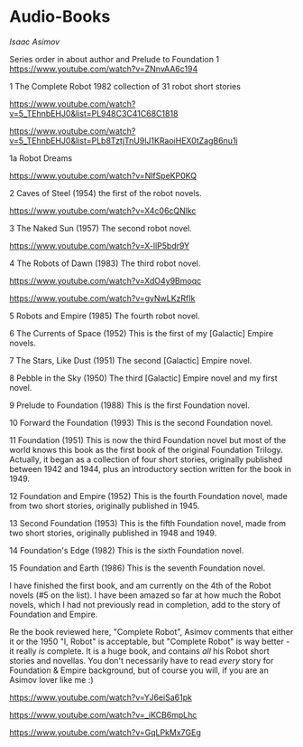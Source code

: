 # Audio-Books

*Isaac Asimov*

Series order in about author and Prelude to Foundation 1 https://www.youtube.com/watch?v=ZNnvAA6c194

1 The Complete Robot 1982 collection of 31 robot short stories 

https://www.youtube.com/watch?v=5_TEhnbEHJ0&list=PL948C3C41C68C1818

https://www.youtube.com/watch?v=5_TEhnbEHJ0&list=PLb8TztjTnU9lJ1KRaoiHEX0tZagB6nu1i

1a Robot Dreams

https://www.youtube.com/watch?v=NlfSpeKP0KQ

2 Caves of Steel (1954)  the first of the robot novels.

https://www.youtube.com/watch?v=X4c06cQNlkc

3 The Naked Sun (1957) The second robot novel.

https://www.youtube.com/watch?v=X-llP5bdr9Y

4 The Robots of Dawn (1983) The third robot novel.

https://www.youtube.com/watch?v=XdO4y9Bmoqc

https://www.youtube.com/watch?v=gvNwLKzRfIk

5 Robots and Empire (1985) The fourth robot novel.

6 The Currents of Space (1952) This is the first of my [Galactic] Empire novels.

7 The Stars, Like Dust (1951) The second [Galactic] Empire novel.

8 Pebble in the Sky (1950) The third [Galactic] Empire novel and my first novel.

9 Prelude to Foundation (1988) This is the first Foundation novel.

10 Forward the Foundation (1993) This is the second Foundation novel.

11 Foundation (1951) This is now the third Foundation novel but most of the world knows this book as the first book of the original Foundation Trilogy. Actually, it began as a collection of four short stories, originally published between 1942 and 1944, plus an introductory section written for the book in 1949.

12 Foundation and Empire (1952) This is the fourth Foundation novel, made from two short stories, originally published in 1945.

13 Second Foundation (1953) This is the fifth Foundation novel, made from two short stories, originally published in 1948 and 1949.

14 Foundation's Edge (1982) This is the sixth Foundation novel.

15 Foundation and Earth (1986) This is the seventh Foundation novel.

I have finished the first book, and am currently on the 4th of the Robot novels (#5 on the list). I have been amazed so far at how much the Robot novels, which I had not previously read in completion, add to the story of Foundation and Empire.

Re the book reviewed here, "Complete Robot", Asimov comments that either it or the 1950 "I, Robot" is acceptable, but "Complete Robot" is way better - it really *is* complete. It is a huge book, and contains *all* his Robot short stories and novellas. You don't necessarily have to read *every* story for Foundation & Empire background, but of course you will, if you are an Asimov lover like me :)

https://www.youtube.com/watch?v=YJ6eiSa61pk

https://www.youtube.com/watch?v=_iKCB6mpLhc

https://www.youtube.com/watch?v=GqLPkMx7GEg

